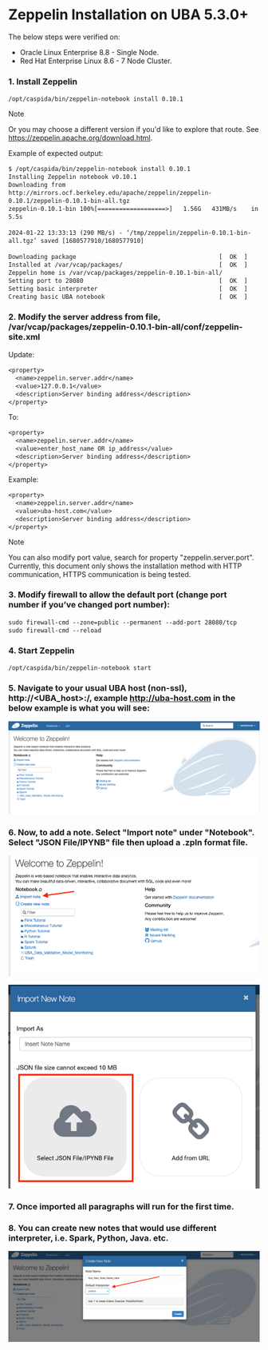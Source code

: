 # Zeppelin Installation on UBA 5.3.0+

The below steps were verified on:
* Oracle Linux Enterprise 8.8 - Single Node.
* Red Hat Enterprise Linux 8.6 - 7 Node Cluster.

### 1. Install Zeppelin
```
/opt/caspida/bin/zeppelin-notebook install 0.10.1
```

>[!NOTE]
>Or you may choose a different version if you'd like to explore that route.  See https://zeppelin.apache.org/download.html.


Example of expected output:
```
$ /opt/caspida/bin/zeppelin-notebook install 0.10.1
Installing Zeppelin notebook v0.10.1
Downloading from http://mirrors.ocf.berkeley.edu/apache/zeppelin/zeppelin-0.10.1/zeppelin-0.10.1-bin-all.tgz
zeppelin-0.10.1-bin 100%[===================>]   1.56G   431MB/s    in 5.5s

2024-01-22 13:33:13 (290 MB/s) - ‘/tmp/zeppelin/zeppelin-0.10.1-bin-all.tgz’ saved [1680577910/1680577910]

Downloading package                                        [  OK  ]
Installed at /var/vcap/packages/                           [  OK  ]
Zeppelin home is /var/vcap/packages/zeppelin-0.10.1-bin-all/
Setting port to 28080                                      [  OK  ]
Setting basic interpreter                                  [  OK  ]
Creating basic UBA notebook                                [  OK  ]
```

### 2. Modify the server address from file, /var/vcap/packages/zeppelin-0.10.1-bin-all/conf/zeppelin-site.xml

Update:
```
<property>
  <name>zeppelin.server.addr</name>
  <value>127.0.0.1</value>
  <description>Server binding address</description>
</property>

```

To:
```
<property>
  <name>zeppelin.server.addr</name>
  <value>enter_host_name OR ip_address</value>
  <description>Server binding address</description>
</property>
```

Example:
```
<property>
  <name>zeppelin.server.addr</name>
  <value>uba-host.com</value>
  <description>Server binding address</description>
</property>
```

> [!NOTE]
> You can also modify port value, search for property "zeppelin.server.port".
> Currently, this document only shows the installation method with HTTP communication, HTTPS communication is being tested.

### 3. Modify firewall to allow the default port (change port number if you’ve changed port number):

```
sudo firewall-cmd --zone=public --permanent --add-port 28080/tcp
sudo firewall-cmd --reload
```

### 4. Start Zeppelin
```
/opt/caspida/bin/zeppelin-notebook start
```

### 5. Navigate to your usual UBA host (non-ssl), http://<UBA_host>:<port number>/, example http://uba-host.com in the below example is what you will see:
![alt text](https://github.com/splunk/uba-content-security/blob/main/zeppelin_notebook/zeppelin-homepage.png)

### 6. Now, to add a note. Select "Import note" under "Notebook".  Select "JSON File/IPYNB" file then upload a .zpln format file.
![alt text](https://github.com/splunk/uba-content-security/blob/main/zeppelin_notebook/import-note.png)

![alt text](https://github.com/splunk/uba-content-security/blob/main/zeppelin_notebook/select-file.png)

### 7. Once imported all paragraphs will run for the first time.


### 8. You can create new notes that would use different interpreter, i.e. Spark, Python, Java. etc.
![alt text](https://github.com/splunk/uba-content-security/blob/main/zeppelin_notebook/new-note.png)